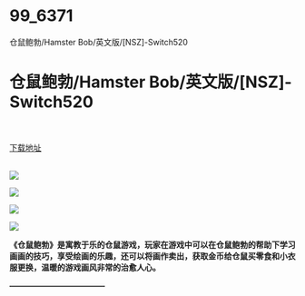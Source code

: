 # 99_6371
仓鼠鲍勃/Hamster Bob/英文版/[NSZ]-Switch520
# 仓鼠鲍勃/Hamster Bob/英文版/[NSZ]-Switch520
 <br/></br>
[下载地址](https://www.switch520.cc/article/6371 "下载地址")
<br/></br>

<p><span><strong><img src="https://www.switch520.cc/muke_img/upload_art_editor_20200928-1_fec244091f11e74b1d6ac5dcb6f8b8b9.jpg"></strong></span></p>
<p><span><strong><img src="https://www.switch520.cc/muke_img/upload_art_editor_20200928-1_21e91b6e5700ce07535b18de0bdbc0ed.jpg"></strong></span></p>
<p><span><strong><img src="https://www.switch520.cc/muke_img/upload_art_editor_20200928-1_8c5434f4c00f98ab19d5b9bed6d41fe5.jpg"></strong></span></p>
<p><span><strong><img src="https://www.switch520.cc/muke_img/upload_art_editor_20200928-1_22fec00b5c7ce6944f7ae42e8f04cf38.jpg"></strong></span></p>
<p></p>
<p><span><strong>《仓鼠鲍勃》是寓教于乐的仓鼠游戏，玩家在游戏中可以在仓鼠鲍勃的帮助下学习画画的技巧，享受绘画的乐趣，还可以将画作卖出，获取金币给仓鼠买零食和小衣服更换，温暖的游戏画风非常的治愈人心。</strong></span></p>
<p><span><strong>————————————</strong></span></p>

